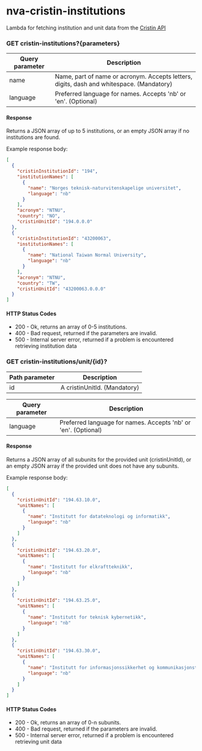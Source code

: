 # nva-cristin-institutions

Lambda for fetching institution and unit data from the [Cristin API](https://api.cristin.no/v2/doc/index.html)


### GET cristin-institutions?{parameters}

| Query parameter | Description |
| ------ | ------ |
| name | Name, part of name or acronym. Accepts letters, digits, dash and whitespace. (Mandatory) |
| language | Preferred language for names. Accepts 'nb' or 'en'. (Optional) |


#### Response

Returns a JSON array of up to 5 institutions, or an empty JSON array if no institutions are found.

Example response body:

```json
[
  {
    "cristinInstitutionId": "194",
    "institutionNames": [
      {
        "name": "Norges teknisk-naturvitenskapelige universitet",
        "language": "nb"
      }
    ],
    "acronym": "NTNU",
    "country": "NO",
    "cristinUnitId": "194.0.0.0"
  },
  {
    "cristinInstitutionId": "43200063",
    "institutionNames": [
      {
        "name": "National Taiwan Normal University",
        "language": "nb"
      }
    ],
    "acronym": "NTNU",
    "country": "TW",
    "cristinUnitId": "43200063.0.0.0"
  }
]
```


#### HTTP Status Codes

* 200 - Ok, returns an array of 0-5 institutions.
* 400 - Bad request, returned if the parameters are invalid.
* 500 - Internal server error, returned if a problem is encountered retrieving institution data


### GET cristin-institutions/unit/{id}?

| Path parameter | Description |
| ------ | ------ |
| id | A cristinUnitId. (Mandatory) |

| Query parameter | Description |
| ------ | ------ |
| language | Preferred language for names. Accepts 'nb' or 'en'. (Optional) |


#### Response
Returns a JSON array of all subunits for the provided unit (cristinUnitId), or an empty JSON array if the provided unit does not have any subunits.

Example response body:

```json
[
  {
    "cristinUnitId": "194.63.10.0",
    "unitNames": [
      {
        "name": "Institutt for datateknologi og informatikk",
        "language": "nb"
      }
    ]
  },
  {
    "cristinUnitId": "194.63.20.0",
    "unitNames": [
      {
        "name": "Institutt for elkraftteknikk",
        "language": "nb"
      }
    ]
  },
  {
    "cristinUnitId": "194.63.25.0",
    "unitNames": [
      {
        "name": "Institutt for teknisk kybernetikk",
        "language": "nb"
      }
    ]
  },
  {
    "cristinUnitId": "194.63.30.0",
    "unitNames": [
      {
        "name": "Institutt for informasjonssikkerhet og kommunikasjonsteknologi",
        "language": "nb"
      }
    ]
  }
]
```


#### HTTP Status Codes

* 200 - Ok, returns an array of 0-n subunits.
* 400 - Bad request, returned if the parameters are invalid.
* 500 - Internal server error, returned if a problem is encountered retrieving unit data